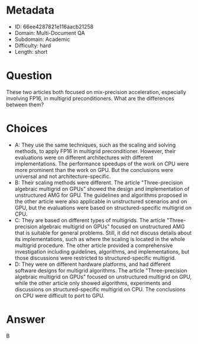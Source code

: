 # Metadata

- ID: 66ee4287821e116aacb21258
- Domain: Multi-Document QA
- Subdomain: Academic
- Difficulty: hard
- Length: short

# Question

These two articles both focused on mix-precision acceleration, especially involving FP16, in multigrid preconditioners. What are the differences between them?

# Choices

- A: They use the same techniques, such as the scaling and solving methods, to apply FP16 in multigrid preconditioner. However, their evaluations were on different architectures with different implementations. The performance speedups of the work on CPU were more prominent than the work on GPU. But the conclusions were universal and not architecture-specific.
- B: Their scaling methods were different. The article "Three-precision algebraic multigrid on GPUs" showed the design and implementation of unstructured AMG for GPU. The guidelines and algorithms proposed in the other article were also applicable in unstructured scenarios and on GPU, but the evaluations were based on structured-specific multigrid on CPU.
- C: They are based on different types of multigrids. The article "Three-precision algebraic multigrid on GPUs" focused on unstructured AMG that is suitable for general problems. Still, it did not discuss details about its implementations, such as where the scaling is located in the whole multigrid procedure. The other article provided a comprehensive investigation including guidelines, algorithms, and implementations, but those discussions were restricted to structured-specific multigrid.
- D: They were on different hardware platforms, and had different software designs for multigrid algorithms. The article "Three-precision algebraic multigrid on GPUs" focused on unstructured multigrid on GPU, while the other article only showed algorithms, experiments and discussions on structured-specific multigrid on CPU. The conclusions on CPU were difficult to port to GPU.

# Answer

B
